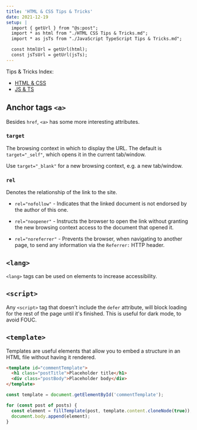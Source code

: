 ```yaml
---
title: 'HTML & CSS Tips & Tricks'
date: 2021-12-19
setup: |
  import { getUrl } from "@s:post";
  import * as html from "./HTML CSS Tips & Tricks.md";
  import * as jsTs from "./JavaScript TypeScript Tips & Tricks.md";

  const htmlUrl = getUrl(html);
  const jsTsUrl = getUrl(jsTs);
---
```


Tips & Tricks Index:

- <a href={htmlUrl}>HTML & CSS</a>
- <a href={jsTsUrl}>JS & TS</a>

## Anchor tags `<a>`

Besides `href`, `<a>` has some more interesting attributes.

### `target`

The browsing context in which to display the URL. The default is `target="_self"`, which opens it in the current tab/window.

Use `target="_blank"` for a new browsing context, e.g. a new tab/window.

### `rel`

Denotes the relationship of the link to the site.

- `rel="nofollow"` - Indicates that the linked document is not endorsed by the author of this one.

- `rel="noopener"` - Instructs the browser to open the link without granting the new browsing context access to the document that opened it.

- `rel="noreferrer"` - Prevents the browser, when navigating to another page, to send any information via the `Referrer:` HTTP header.

## `<lang>`

`<lang>` tags can be used on elements to increase accessibility.

## `<script>`

Any `<script>` tag that doesn't include the `defer` attribute, will block loading for the rest of the page until it's finished. This is useful for dark mode, to avoid FOUC.

## `<template>`

Templates are useful elements that allow you to embed a structure in an HTML file without having it rendered.

```html
<template id="commentTemplate">
  <h1 class="postTitle">Placeholder title</h1>
  <div class="postBody">Placeholder body</div>
</template>
```

```ts
const template = document.getElementById('commentTemplate');

for (const post of posts) {
  const element = fillTemplate(post, template.content.cloneNode(true));
  document.body.append(element);
}
```
